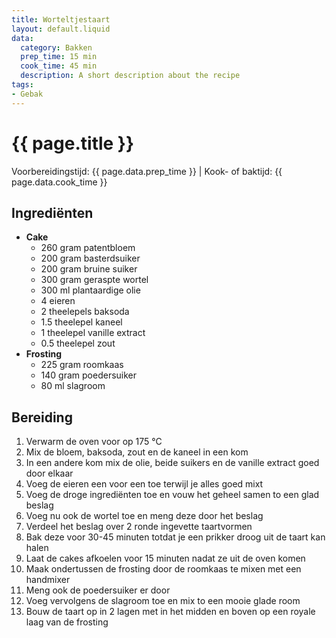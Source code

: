 ```yaml
---
title: Worteltjestaart
layout: default.liquid
data:
  category: Bakken
  prep_time: 15 min
  cook_time: 45 min
  description: A short description about the recipe
tags:
- Gebak
---
```

# {{ page.title }}

Voorbereidingstijd: {{ page.data.prep_time }} | Kook- of baktijd: {{ page.data.cook_time }}

## Ingrediënten
- **Cake**
  - 260 gram patentbloem
  - 200 gram basterdsuiker
  - 200 gram bruine suiker
  - 300 gram geraspte wortel
  - 300 ml plantaardige olie
  - 4 eieren
  - 2 theelepels baksoda
  - 1.5 theelepel kaneel
  - 1 theelepel vanille extract
  - 0.5 theelepel zout
- **Frosting**
  - 225 gram roomkaas
  - 140 gram poedersuiker
  - 80 ml slagroom

## Bereiding
1. Verwarm de oven voor op 175 °C
2. Mix de bloem, baksoda, zout en de kaneel in een kom
3. In een andere kom mix de olie, beide suikers en de vanille extract goed door elkaar
4. Voeg de eieren een voor een toe terwijl je alles goed mixt
5. Voeg de droge ingrediënten toe en vouw het geheel samen to een glad beslag
6. Voeg nu ook de wortel toe en meng deze door het beslag
7. Verdeel het beslag over 2 ronde ingevette taartvormen 
8. Bak deze voor 30-45 minuten totdat je een prikker droog uit de taart kan halen
9. Laat de cakes afkoelen voor 15 minuten nadat ze uit de oven komen
10. Maak ondertussen de frosting door de roomkaas te mixen met een handmixer
11. Meng ook de poedersuiker er door
12. Voeg vervolgens de slagroom toe en mix to een mooie glade room
13. Bouw de taart op in 2 lagen met in het midden en boven op een royale laag van de frosting
